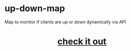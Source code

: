 # up-down-map

Map to monitor if clients are up or down dynamically via API

# <p align="center"> <b>[check it out](https://raad-altaie.github.io/up-down-map/) </b></p>
